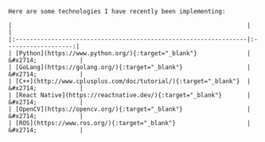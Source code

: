     Here are some technologies I have recently been implementing:
        
    |                                                                  |                     |
    |:-----------------------------------------------------------------|:-------------------:|
    | [Python](https://www.python.org/){:target="_blank"}              | &#x2714;            |
    | [GoLang](https://golang.org/){:target="_blank"}                  | &#x2714;            |
    | [C++](http://www.cplusplus.com/doc/tutorial/){:target="_blank"}  | &#x2714;            |
    | [React Native](https://reactnative.dev/){:target="_blank"}       | &#x2714;            |
    | [OpenCV](https://opencv.org/){:target="_blank"}                  | &#x2714;            |
    | [ROS](https://www.ros.org/){:target="_blank"}                    | &#x2714;            |

<script type="module">
  document.querySelectorAll('a[href="#_search-input"]').forEach(el => {
    if (!el.dataset.done) {
      el.addEventListener('click', () => document.getElementById('_search-input').focus());
      el.dataset.done = '';
    }
  });
</script>
